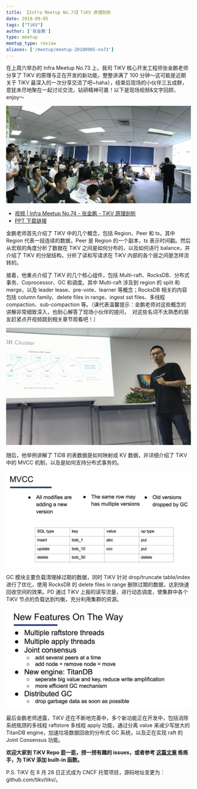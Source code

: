 ```yaml
---
title: 【Infra Meetup No.73】TiKV 原理剖析
date: 2018-09-05
tags: ["TiKV"]
author: ['张金鹏']
type: meetup
meetup_type: review
aliases: ['/meetup/meetup-20180905-no73']
---
```


在上周六举办的 Infra Meetup No.73 上，我司 TiKV 核心开发工程师张金鹏老师分享了 TiKV 的原理与正在开发的新功能，整整讲满了 100 分钟～这可能是近期关于 TiKV 最深入的一次分享交流了吧~haha），结束后现场的小伙伴三五成群，意犹未尽地聚在一起讨论交流，钻研精神可嘉！以下是现场视频&文字回顾，enjoy～

![](media/meetup-73-20180905/1.jpg)


- [视频 | Infra Meetup No.74 - 张金鹏 - TiKV 原理剖析](https://www.bilibili.com/video/av38439525)
- [PPT 下载链接](https://eyun.baidu.com/s/3gfShXBl)

金鹏老师首先介绍了 TiKV 中的几个概念，包括 Region、Peer 和 ts，其中 Region 代表一段连续的数据，Peer 是 Region 的一个副本，ts 表示时间戳。然后从宏观的角度分析了数据在 TiKV 之间是如何分布的，以及如何进行 balance，并介绍了 TiKV 的分层结构，分析了读和写请求在 TiKV 内部的各个层之间是怎样流转的。

接着，他重点介绍了 TiKV 的几个核心组件，包括 Multi-raft、RocksDB、分布式事务、Coprocessor、GC 和调度。其中 Multi-raft 涉及到 region 的 split 和 merge，以及 leader lease、pre-vote、learner 等概念；RocksDB 相关的内容包括 column family、delete files in range、ingest sst files、多线程 compaction、sub-compaction 等。（课代表温馨提示：金鹏老师对这些概念的讲解非常细致深入，也耐心解答了现场小伙伴的提问，
 对这些名词不太熟悉的朋友赶紧点开视频跳到相关章节观看吧！）

![](media/meetup-73-20180905/2.jpg)

随后，他举例讲解了 TiDB 的表数据是如何映射成 KV 数据，并详细介绍了 TiKV 中的 MVCC 机制，以及是如何支持分布式事务的。

![](media/meetup-73-20180905/3.jpg)

GC 模块主要负载清理掉过期的数据，同时 TiKV 针对 drop/truncate table/index 进行了优化，使用 RocksDB 的 delete files in range 删除过期的数据，达到快速回收空间的效果。PD 通过 TiKV 上报的读写流量，进行动态调度，使集群中各个 TiKV 节点的负载达到均衡，充分利用集群的资源。

![](media/meetup-73-20180905/4.jpg)

最后金鹏老师透露，TiKV 还在不断地完善中，多个新功能正在开发中，包括消除系统瓶颈的多线程 raftstore 多线程 apply 功能，通过分离 value 来减少写放大的 TitanDB engine，加速垃圾数据回收的分布式 GC 系统，以及正在实现 raft 的 Joint Consensus 功能。

**欢迎大家到 TiKV Repo 逛一逛，捞一捞有趣的 issues，或者参考 ****[这篇文章](http://mp.weixin.qq.com/s?__biz=MzI3NDIxNTQyOQ==&mid=2247486438&idx=1&sn=7c3994542c072e8be5296f1602408d4d&chksm=eb162c8cdc61a59a8942c9ce89f6c7d7ff4a176c8a8ffeca9e8c5af14aa55ef52eac1c23eefe&scene=21#wechat_redirect)**** 练练手，为 TiKV 添加 built-in 函数。**

P.S. TiKV 在 8 月 28 日正式成为 CNCF 托管项目，源码地址变更为：github.com/tikv/tikv/。

